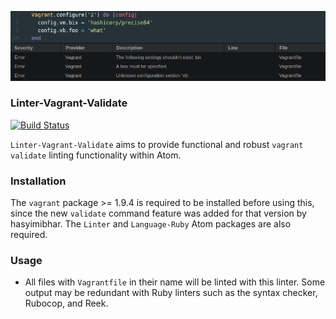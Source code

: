 ![Preview](https://raw.githubusercontent.com/mschuchard/linter-vagrant-validate/master/linter_vagrant_validate.png)

### Linter-Vagrant-Validate
[![Build Status](https://travis-ci.org/mschuchard/linter-vagrant-validate.svg?branch=master)](https://travis-ci.org/mschuchard/linter-vagrant-validate)

`Linter-Vagrant-Validate` aims to provide functional and robust `vagrant validate` linting functionality within Atom.

### Installation
The `vagrant` package >= 1.9.4 is required to be installed before using this, since the new `validate` command feature was added for that version by hasyimibhar. The `Linter` and `Language-Ruby` Atom packages are also required.

### Usage
- All files with `Vagrantfile` in their name will be linted with this linter. Some output may be redundant with Ruby linters such as the syntax checker, Rubocop, and Reek.
